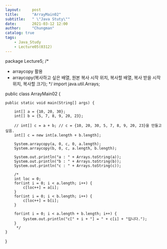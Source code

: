 ```yaml
---
layout:     post
title:      "ArrayMain02"
subtitle:   " \"Java Stuty\""
date:       2021-03-12 12:00
author:     "Chungman"
catalog: true
tags:
    - Java_Study
    - Lecture05(0312)
---
```


package Lecture5;
/*
 * arraycopy 활용
 * arraycopy(복사하고 싶은 배열, 원본 복사 시작 위치, 복사할 배열, 복사 받을 시작 위치, 복사할 크기);
 */
import java.util.Arrays;

public class ArrayMain02 {

	public static void main(String[] args) {
		
		int[] a = {10, 20, 30};
		int[] b = {5, 7, 8, 9, 20, 23};
		
		// int[] c = a + b; // c = {10, 20, 30, 5, 7, 8, 9, 20, 23}을 만들고 싶음.
		int[] c = new int[a.length + b.length];
		
		System.arraycopy(a, 0, c, 0, a.length);
		System.arraycopy(b, 0, c, a.length, b.length);
		
		System.out.println("a : " + Arrays.toString(a));
		System.out.println("b : " + Arrays.toString(b));
		System.out.println("c : " + Arrays.toString(c));
		
		/*
		int loc = 0;
		for(int i = 0; i < a.length; i++) {
			c[loc++] = a[i];
		}
		for(int i = 0; i < b.length; i++) {
			c[loc++] = b[i];
		}
		
		for(int i = 0; i < a.length + b.length; i++) {
			System.out.println("c[" + i + "] = " + c[i] + "입니다.");
		}
		 */
	}

}
